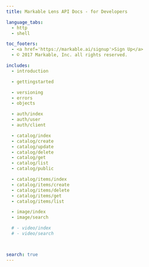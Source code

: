 ```yaml
---
title: Markable Lens API Docs - for Developers

language_tabs:
  - http
  - shell

toc_footers:
  - <a href='https://markable.ai/signup'>Sign Up</a>
  - © 2017 Markable, Inc. all rights reserved.

includes:
  - introduction

  - gettingstarted

  - versioning
  - errors
  - objects

  - auth/index
  - auth/user
  - auth/client

  - catalog/index
  - catalog/create
  - catalog/update
  - catalog/delete
  - catalog/get
  - catalog/list
  - catalog/public

  - catalog/items/index
  - catalog/items/create
  - catalog/items/delete
  - catalog/items/get
  - catalog/items/list

  - image/index
  - image/search

  # - video/index
  # - video/search



search: true
---
```

